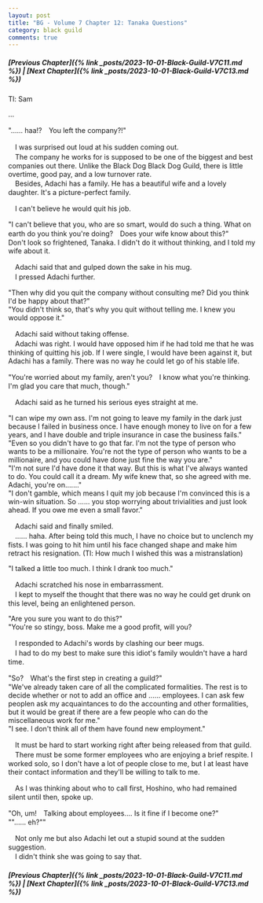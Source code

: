 ```yaml
---
layout: post
title: "BG - Volume 7 Chapter 12: Tanaka Questions"
category: black guild
comments: true
---
```


##### [Previous Chapter]({% link _posts/2023-10-01-Black-Guild-V7C11.md %}) \| [Next Chapter]({% link _posts/2023-10-01-Black-Guild-V7C13.md %})



Tl: Sam

…


"...... haa!?　You left the company?!"

　I was surprised out loud at his sudden coming out.   
　The company he works for is supposed to be one of the biggest and best companies out there. Unlike the Black Dog Black Dog Guild, there is little overtime, good pay, and a low turnover rate.   
　Besides, Adachi has a family. He has a beautiful wife and a lovely daughter. It's a picture-perfect family.

　I can't believe he would quit his job.

"I can't believe that you, who are so smart, would do such a thing. What on earth do you think you're doing?　Does your wife know about this?"    
Don't look so frightened, Tanaka. I didn't do it without thinking, and I told my wife about it.
<!--more-->

　Adachi said that and gulped down the sake in his mug.   
　I pressed Adachi further.

"Then why did you quit the company without consulting me? Did you think I'd be happy about that?"    
"You didn't think so, that's why you quit without telling me. I knew you would oppose it."

　Adachi said without taking offense.   
　Adachi was right. I would have opposed him if he had told me that he was thinking of quitting his job. If I were single, I would have been against it, but Adachi has a family. There was no way he could let go of his stable life.

"You're worried about my family, aren't you?　I know what you're thinking. I'm glad you care that much, though."

　Adachi said as he turned his serious eyes straight at me.

"I can wipe my own ass. I'm not going to leave my family in the dark just because I failed in business once. I have enough money to live on for a few years, and I have double and triple insurance in case the business fails."   
"Even so you didn't have to go that far. I'm not the type of person who wants to be a millionaire. You're not the type of person who wants to be a millionaire, and you could have done just fine the way you are."   
"I'm not sure I'd have done it that way. But this is what I've always wanted to do. You could call it a dream. My wife knew that, so she agreed with me.
Adachi, you're on......."    
"I don't gamble, which means I quit my job because I'm convinced this is a win-win situation. So ...... you stop worrying about trivialities and just look ahead. If you owe me even a small favor."

<div data-nat="424166"></div>

　Adachi said and finally smiled.   
　...... haha. After being told this much, I have no choice but to unclench my fists. I was going to hit him until his face changed shape and make him retract his resignation. (Tl: How much I wished this was a mistranslation)

"I talked a little too much. I think I drank too much."

　Adachi scratched his nose in embarrassment.   
　I kept to myself the thought that there was no way he could get drunk on this level, being an enlightened person.

"Are you sure you want to do this?"   
"You're so stingy, boss. Make me a good profit, will you?

　I responded to Adachi's words by clashing our beer mugs.   
　I had to do my best to make sure this idiot's family wouldn't have a hard time.

"So?　What's the first step in creating a guild?"   
"We've already taken care of all the complicated formalities. The rest is to decide whether or not to add an office and ...... employees. I can ask few peoplen ask my acquaintances to do the accounting and other formalities, but it would be great if there are a few people who can do the miscellaneous work for me."   
"I see.  I don't think all of them have found new employment."

　It must be hard to start working right after being released from that guild.   
　There must be some former employees who are enjoying a brief respite. I worked solo, so I don't have a lot of people close to me, but I at least have their contact information and they'll be willing to talk to me.

　As I was thinking about who to call first, Hoshino, who had remained silent until then, spoke up.

"Oh, um!　Talking about employees.... Is it fine if I become one?"    
""...... eh?""

　Not only me but also Adachi let out a stupid sound at the sudden suggestion.   
　I didn't think she was going to say that.


##### [Previous Chapter]({% link _posts/2023-10-01-Black-Guild-V7C11.md %}) \| [Next Chapter]({% link _posts/2023-10-01-Black-Guild-V7C13.md %})
